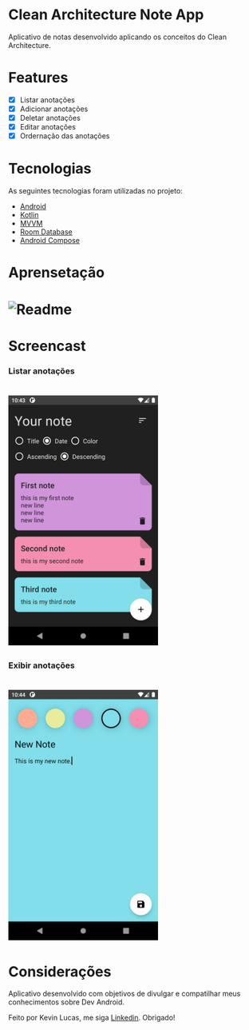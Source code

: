 # Clean Architecture Note App

<p>Aplicativo de notas desenvolvido aplicando os conceitos do Clean Architecture.</p>

# Features
- [x] Listar anotações
- [x] Adicionar anotações
- [x] Deletar anotações
- [x] Editar anotações
- [x] Ordernação das anotações

# Tecnologias
As seguintes tecnologias foram utilizadas no projeto:

- [Android](https://developer.android.com/)
- [Kotlin](https://kotlinlang.org/)
- [MVVM](https://developer.android.com/jetpack/guide?hl=pt-br)
- [Room Database](https://developer.android.com/training/data-storage/room)
- [Android Compose](https://developer.android.com/jetpack/compose)

# Aprensetação
<h1>
    <img alt="Readme" width="300px" title="Readme" src="./screens/app.gif" />
</h1>

# Screencast
<h3>Listar anotações</h3>
<h1>
    <img alt="Lista anotações" title="Listar anotações" width="300px" src="./screens/print1.png" />
</h1>

<h3>Exibir anotações</h3>
<h1>
    <img alt="Exibir anotações" title="Exbir anotações" width="300px" src="./screens/print2.png" />
</h1>

# Considerações
Aplicativo desenvolvido com objetivos de divulgar e compatilhar meus conhecimentos sobre Dev Android. 

Feito por Kevin Lucas, me siga [Linkedin](https://www.linkedin.com/in/kevinlucasdev/). Obrigado!